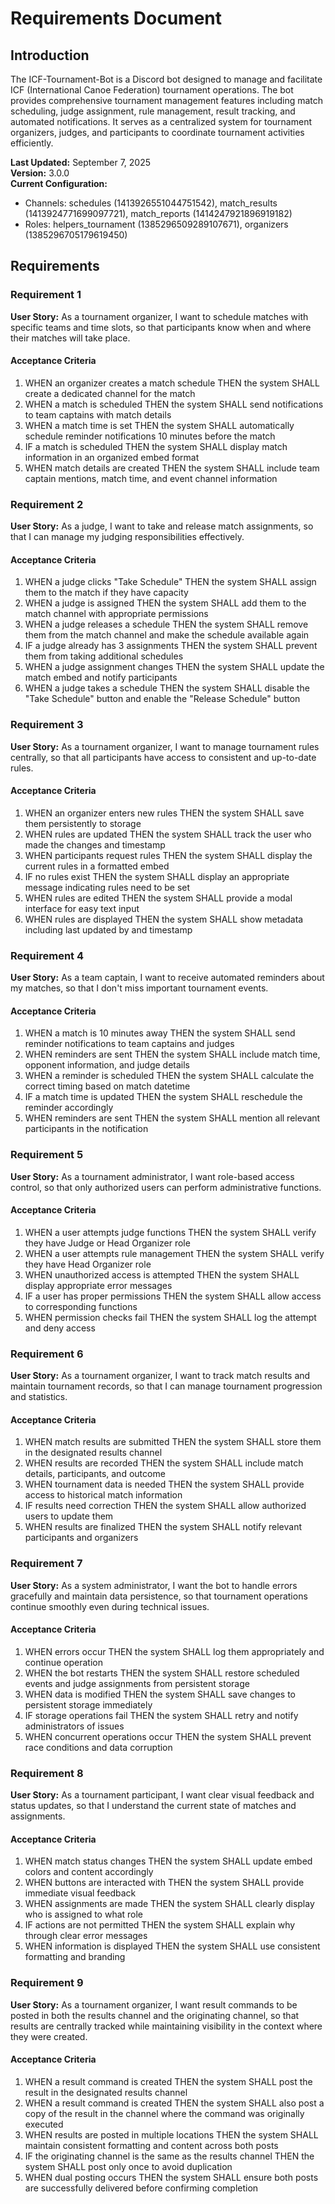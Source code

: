 # Requirements Document

## Introduction

The ICF-Tournament-Bot is a Discord bot designed to manage and facilitate ICF (International Canoe Federation) tournament operations. The bot provides comprehensive tournament management features including match scheduling, judge assignment, rule management, result tracking, and automated notifications. It serves as a centralized system for tournament organizers, judges, and participants to coordinate tournament activities efficiently.

**Last Updated:** September 7, 2025  
**Version:** 3.0.0  
**Current Configuration:**
- Channels: schedules (1413926551044751542), match_results (1413924771699097721), match_reports (1414247921896919182)
- Roles: helpers_tournament (1385296509289107671), organizers (1385296705179619450)

## Requirements

### Requirement 1

**User Story:** As a tournament organizer, I want to schedule matches with specific teams and time slots, so that participants know when and where their matches will take place.

#### Acceptance Criteria

1. WHEN an organizer creates a match schedule THEN the system SHALL create a dedicated channel for the match
2. WHEN a match is scheduled THEN the system SHALL send notifications to team captains with match details
3. WHEN a match time is set THEN the system SHALL automatically schedule reminder notifications 10 minutes before the match
4. IF a match is scheduled THEN the system SHALL display match information in an organized embed format
5. WHEN match details are created THEN the system SHALL include team captain mentions, match time, and event channel information

### Requirement 2

**User Story:** As a judge, I want to take and release match assignments, so that I can manage my judging responsibilities effectively.

#### Acceptance Criteria

1. WHEN a judge clicks "Take Schedule" THEN the system SHALL assign them to the match if they have capacity
2. WHEN a judge is assigned THEN the system SHALL add them to the match channel with appropriate permissions
3. WHEN a judge releases a schedule THEN the system SHALL remove them from the match channel and make the schedule available again
4. IF a judge already has 3 assignments THEN the system SHALL prevent them from taking additional schedules
5. WHEN a judge assignment changes THEN the system SHALL update the match embed and notify participants
6. WHEN a judge takes a schedule THEN the system SHALL disable the "Take Schedule" button and enable the "Release Schedule" button

### Requirement 3

**User Story:** As a tournament organizer, I want to manage tournament rules centrally, so that all participants have access to consistent and up-to-date rules.

#### Acceptance Criteria

1. WHEN an organizer enters new rules THEN the system SHALL save them persistently to storage
2. WHEN rules are updated THEN the system SHALL track the user who made the changes and timestamp
3. WHEN participants request rules THEN the system SHALL display the current rules in a formatted embed
4. IF no rules exist THEN the system SHALL display an appropriate message indicating rules need to be set
5. WHEN rules are edited THEN the system SHALL provide a modal interface for easy text input
6. WHEN rules are displayed THEN the system SHALL show metadata including last updated by and timestamp

### Requirement 4

**User Story:** As a team captain, I want to receive automated reminders about my matches, so that I don't miss important tournament events.

#### Acceptance Criteria

1. WHEN a match is 10 minutes away THEN the system SHALL send reminder notifications to team captains and judges
2. WHEN reminders are sent THEN the system SHALL include match time, opponent information, and judge details
3. WHEN a reminder is scheduled THEN the system SHALL calculate the correct timing based on match datetime
4. IF a match time is updated THEN the system SHALL reschedule the reminder accordingly
5. WHEN reminders are sent THEN the system SHALL mention all relevant participants in the notification

### Requirement 5

**User Story:** As a tournament administrator, I want role-based access control, so that only authorized users can perform administrative functions.

#### Acceptance Criteria

1. WHEN a user attempts judge functions THEN the system SHALL verify they have Judge or Head Organizer role
2. WHEN a user attempts rule management THEN the system SHALL verify they have Head Organizer role
3. WHEN unauthorized access is attempted THEN the system SHALL display appropriate error messages
4. IF a user has proper permissions THEN the system SHALL allow access to corresponding functions
5. WHEN permission checks fail THEN the system SHALL log the attempt and deny access

### Requirement 6

**User Story:** As a tournament organizer, I want to track match results and maintain tournament records, so that I can manage tournament progression and statistics.

#### Acceptance Criteria

1. WHEN match results are submitted THEN the system SHALL store them in the designated results channel
2. WHEN results are recorded THEN the system SHALL include match details, participants, and outcome
3. WHEN tournament data is needed THEN the system SHALL provide access to historical match information
4. IF results need correction THEN the system SHALL allow authorized users to update them
5. WHEN results are finalized THEN the system SHALL notify relevant participants and organizers

### Requirement 7

**User Story:** As a system administrator, I want the bot to handle errors gracefully and maintain data persistence, so that tournament operations continue smoothly even during technical issues.

#### Acceptance Criteria

1. WHEN errors occur THEN the system SHALL log them appropriately and continue operation
2. WHEN the bot restarts THEN the system SHALL restore scheduled events and judge assignments from persistent storage
3. WHEN data is modified THEN the system SHALL save changes to persistent storage immediately
4. IF storage operations fail THEN the system SHALL retry and notify administrators of issues
5. WHEN concurrent operations occur THEN the system SHALL prevent race conditions and data corruption

### Requirement 8

**User Story:** As a tournament participant, I want clear visual feedback and status updates, so that I understand the current state of matches and assignments.

#### Acceptance Criteria

1. WHEN match status changes THEN the system SHALL update embed colors and content accordingly
2. WHEN buttons are interacted with THEN the system SHALL provide immediate visual feedback
3. WHEN assignments are made THEN the system SHALL clearly display who is assigned to what role
4. IF actions are not permitted THEN the system SHALL explain why through clear error messages
5. WHEN information is displayed THEN the system SHALL use consistent formatting and branding

### Requirement 9

**User Story:** As a tournament organizer, I want result commands to be posted in both the results channel and the originating channel, so that results are centrally tracked while maintaining visibility in the context where they were created.

#### Acceptance Criteria

1. WHEN a result command is created THEN the system SHALL post the result in the designated results channel
2. WHEN a result command is created THEN the system SHALL also post a copy of the result in the channel where the command was originally executed
3. WHEN results are posted in multiple locations THEN the system SHALL maintain consistent formatting and content across both posts
4. IF the originating channel is the same as the results channel THEN the system SHALL post only once to avoid duplication
5. WHEN dual posting occurs THEN the system SHALL ensure both posts are successfully delivered before confirming completion